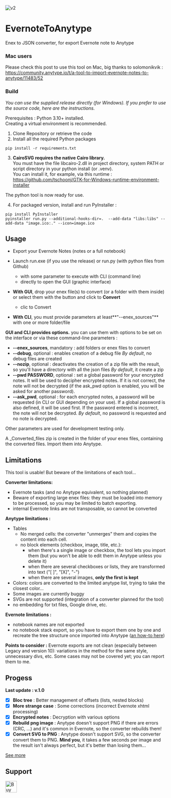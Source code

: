 
![v2](https://github.com/Shampra/EvernoteToAnytype/assets/16141040/1f5da137-9d4e-41a0-a916-47b920f2100e)

# EvernoteToAnytype
Enex to JSON converter, for export Evernote note to Anytype

### Mac users
Please check this post to use this tool on Mac, big thanks to solomonikvik :  
https://community.anytype.io/t/a-tool-to-import-evernote-notes-to-anytype/11483/52

### Build
_You can use the supplied release directly (for Windows). If you prefer to use the source code, here are the instructions._

Prerequisites : Python 3.10+ installed.  
Creating a virtual environment is recommended.

1. Clone Repository or retrieve the code
2. Install all the required Python packages
```
pip install -r requirements.txt
```

3. **CairoSVG requires the native Cairo library.**  
You must have the file libcairo-2.dll in project directory, system PATH or script directory in your python install (or .venv).   
You can install it, for example, via this runtime :   
https://github.com/tschoonj/GTK-for-Windows-runtime-environment-installer

The python tool is now ready for use.

4. For packaged version, install and run PyInstaller :
```
pip install PyInstaller 
pyinstaller run.py --additional-hooks-dir=.  --add-data "libs:libs" --add-data "image.ico:." --icon=image.ico
```

## Usage
- Export your Evernote Notes (notes or a full notebook)
- Launch run.exe (if you use the release) or run.py (with python files from Github)
    - with some parameter to execute with CLI (command line)
    - directly to open the GUI (graphic interface) 

- **With GUI**,  drop your enex file(s) to convert (or a folder with them inside) or select them with the button and click to **Convert**
    - clic to Convert

- **With CLI**, you must provide parameters at least**"--enex_sources"** with one or more folder/file

**GUI and CLI provides options.**
you can use them with options to be set on the interface or via these command-line parameters :
- **--enex_sources**, mandatory : add folders or enex files to convert
- **--debug**, optional : enables creation of a debug file
*By default*, no debug files are created
- **--nozip**, optional : deactivates the creation of a zip file with the result, so you'll have a directory with all the json files
*By default*, it create a zip
- **--pwd PASSWORD**, optional : set a global password for your encrypted notes.
It will be used to decipher encrypted notes. If it is not correct, the note will not be decrypted (if the ask_pwd option is enabled, you will be asked for another password).
- **--ask_pwd**, optional : for each encrypted notes, a password will be requested (in CLI or GUI depending on your use). 
If a global password is also defined, it will be used first.
If the password entered is incorrect, the note will not be decrypted.
*By default*, no password is requested and no note is decrypted.

Other parameters are used for development testing only.

A _Converted_files zip is created in the folder of your enex files, containing the converted files. Import them into Anytype.

## Limitations
This tool is usable!
But beware of the limitations of each tool...

**Converter limitations:** 
- Evernote tasks (and no Anytype equivalent, so nothing planned)
- Beware of exporting large enex files: they must be loaded into memory to be processed, so you may be limited to batch exporting.
- internal Evernote links are not transposable, so cannot be converted

**Anytype limitations :** 
- Tables
    - No merged cells: the converter "unmerges" them and copies the content into each cell.
    - no block elements (checkbox, image, title, etc.):
        - when there's a single image or checkbox, the tool lets you import them (but you won't be able to edit them in Anytype unless you delete it)
        - when there are several checkboxes or lists, they are transformed into text ("[ ]", "[X]", "-")
        - when there are several images, **only the first is kept**
- Colors: colors are converted to the limited anytype list, trying to take the closest color...
- Some images are currently buggy
- SVGs are not supported (integration of a converter planned for the tool)
- no embedding for txt files, Google drive, etc.

**Evernote limitations :** 
- notebook names are not exported
- no notebook stack export, so you have to export them one by one and recreate the tree structure once imported into Anytype ([an how-to here](https://community.anytype.io/t/recreate-your-evernote-environment-in-anytype/21206))


**Points to consider :**
Evernote exports are not clean (especially between Legacy and version 10): variations in the method for the same style, unnecessary divs, etc.
Some cases may not be covered yet; you can report them to me.


## Progess
**Last update : v.1.0** 
- [x] **Bloc tree** : Better management of offsets (lists, nested blocks)
- [x] **More strange case**  : Some corrections (incorrect Evernote xhtml processing)
- [x] **Encrypted notes**  : Decryption with various options
- [x] **Rebuild png image**  : Anytype doesn't support PNG if there are errors (CRC, ...) and it's common in Evernote, so the converter rebuilds them!
- [x] **Convert SVG to PNG** : Anytype doesn't support SVG, so the converter convert them to PNG. **Mind you**, it takes a few seconds per image and the result isn't always perfect, but it's better than losing them... 

[See more](./docs/history.md)

## Support
<a href='https://ko-fi.com/V7V716SJ8Z' target='_blank'><img height='36' style='border:0px;height:36px;' src='https://storage.ko-fi.com/cdn/kofi5.png?v=6' border='0' alt='Buy Me a Coffee at ko-fi.com' /></a>




